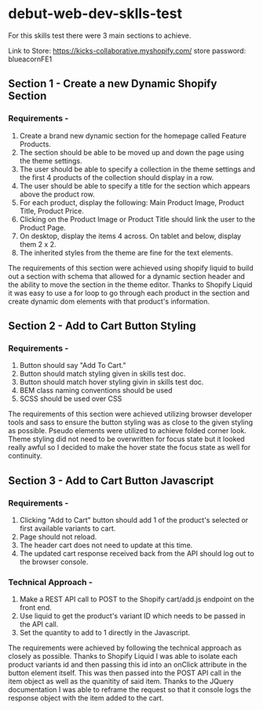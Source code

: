 # debut-web-dev-sklls-test

For this skills test there were 3 main sections to achieve.

Link to Store: https://kicks-collaborative.myshopify.com/
store password: blueacornFE1

## Section 1 - Create a new Dynamic Shopify Section
### Requirements -
1. Create a brand new dynamic section for the homepage called Feature Products.
2. The section should be able to be moved up and down the page using the theme settings.
3. The user should be able to specify a collection in the theme settings and the first 4 products of the collection should display in a row.
4. The user should be able to specify a title for the section which appears above the product row.
5. For each product, display the following: Main Product Image, Product Title, Product Price.
6. Clicking on the Product Image or Product Title should link the user to the Product Page.
7. On desktop, display the items 4 across. On tablet and below, display them 2 x 2.
8. The inherited styles from the theme are fine for the text elements.

The requirements of this section were achieved using shopify liquid to build out a section with schema that allowed for a dynamic section header and the ability to move the section in the theme editor. Thanks to Shopify Liquid it was easy to use a for loop to go through each product in the section and create dynamic dom elements with that product's information.

## Section 2 - Add to Cart Button Styling

### Requirements -
1. Button should say "Add To Cart."
2. Button should match styling given in skills test doc.
3. Button should match hover styling givin in skills test doc.
4. BEM class naming conventions should be used
5. SCSS should be used over CSS

The requirements of this section were achieved utilizing browser developer tools and sass to ensure the button styling was as close to the given styling as possible. Pseudo elements were utilized to achieve folded corner look. Theme styling did not need to be overwritten for focus state but it looked really awful so I decided to make the hover state the focus state as well for continuity.
## Section 3 - Add to Cart Button Javascript

### Requirements -
1. Clicking "Add to Cart" button should add 1 of the product's selected or first available variants to cart.
2. Page should not reload.
3. The header cart does not need to update at this time.
4. The updated cart response received back from the API should log out to the browser console.

### Technical Approach -
1. Make a REST API call to POST to the Shopify cart/add.js endpoint on the front end.
2. Use liquid to get the product's variant ID which needs to be passed in the API call.
3. Set the quantity to add to 1 directly in the Javascript.

The requirements were achieved by following the technical approach as closely as possible. Thanks to Shopify Liquid I was able to isolate each product variants id and then passing this id into an onClick attribute in the button element itself. This was then passed into the POST API call in the item object as well as the quanitity of said item. Thanks to the JQuery documentation I was able to reframe the request so that it console logs the response object with the item added to the cart.
